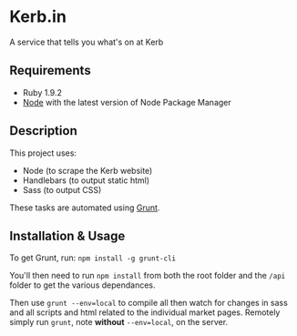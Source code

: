 Kerb.in
===========

A service that tells you what's on at Kerb

## Requirements
* Ruby 1.9.2
* [Node](http://nodejs.org) with the latest version of Node Package Manager

## Description

This project uses:

* Node (to scrape the Kerb website)
* Handlebars (to output static html)
* Sass (to output CSS) 

These tasks are automated using [Grunt](http://gruntjs.com/).

## Installation & Usage

To get Grunt, run: `npm install -g grunt-cli`

You'll then need to run `npm install` from both the root folder and the `/api` folder to get the various dependances.

Then use `grunt --env=local` to compile all then watch for changes in sass and all scripts and html related to the individual market pages. Remotely simply run `grunt`, note **without** `--env=local`, on the server.